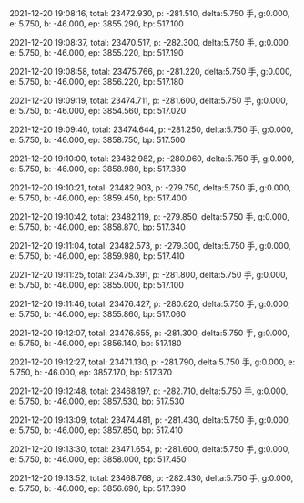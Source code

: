2021-12-20 19:08:16, total: 23472.930, p: -281.510, delta:5.750 手, g:0.000, e: 5.750, b: -46.000, ep: 3855.290, bp: 517.100

2021-12-20 19:08:37, total: 23470.517, p: -282.300, delta:5.750 手, g:0.000, e: 5.750, b: -46.000, ep: 3855.220, bp: 517.190

2021-12-20 19:08:58, total: 23475.766, p: -281.220, delta:5.750 手, g:0.000, e: 5.750, b: -46.000, ep: 3856.220, bp: 517.180

2021-12-20 19:09:19, total: 23474.711, p: -281.600, delta:5.750 手, g:0.000, e: 5.750, b: -46.000, ep: 3854.560, bp: 517.020

2021-12-20 19:09:40, total: 23474.644, p: -281.250, delta:5.750 手, g:0.000, e: 5.750, b: -46.000, ep: 3858.750, bp: 517.500

2021-12-20 19:10:00, total: 23482.982, p: -280.060, delta:5.750 手, g:0.000, e: 5.750, b: -46.000, ep: 3858.980, bp: 517.380

2021-12-20 19:10:21, total: 23482.903, p: -279.750, delta:5.750 手, g:0.000, e: 5.750, b: -46.000, ep: 3859.450, bp: 517.400

2021-12-20 19:10:42, total: 23482.119, p: -279.850, delta:5.750 手, g:0.000, e: 5.750, b: -46.000, ep: 3858.870, bp: 517.340

2021-12-20 19:11:04, total: 23482.573, p: -279.300, delta:5.750 手, g:0.000, e: 5.750, b: -46.000, ep: 3859.980, bp: 517.410

2021-12-20 19:11:25, total: 23475.391, p: -281.800, delta:5.750 手, g:0.000, e: 5.750, b: -46.000, ep: 3855.000, bp: 517.100

2021-12-20 19:11:46, total: 23476.427, p: -280.620, delta:5.750 手, g:0.000, e: 5.750, b: -46.000, ep: 3855.860, bp: 517.060

2021-12-20 19:12:07, total: 23476.655, p: -281.300, delta:5.750 手, g:0.000, e: 5.750, b: -46.000, ep: 3856.140, bp: 517.180

2021-12-20 19:12:27, total: 23471.130, p: -281.790, delta:5.750 手, g:0.000, e: 5.750, b: -46.000, ep: 3857.170, bp: 517.370

2021-12-20 19:12:48, total: 23468.197, p: -282.710, delta:5.750 手, g:0.000, e: 5.750, b: -46.000, ep: 3857.530, bp: 517.530

2021-12-20 19:13:09, total: 23474.481, p: -281.430, delta:5.750 手, g:0.000, e: 5.750, b: -46.000, ep: 3857.850, bp: 517.410

2021-12-20 19:13:30, total: 23471.654, p: -281.600, delta:5.750 手, g:0.000, e: 5.750, b: -46.000, ep: 3858.000, bp: 517.450

2021-12-20 19:13:52, total: 23468.768, p: -282.430, delta:5.750 手, g:0.000, e: 5.750, b: -46.000, ep: 3856.690, bp: 517.390